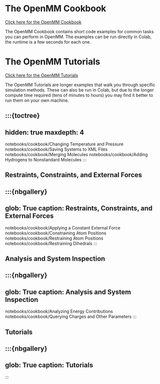 # The OpenMM Cookbook
[Click here for the OpenMM Cookbook](cookbook.md)

The OpenMM Cookbook contains short code examples for common tasks you can perform in OpenMM. 
The examples can be run directly in Colab, the runtime is a few seconds for each one.

# The OpenMM Tutorials
[Click here for the OpenMM Tutorials](tutorials.md)

The OpenMM Tutorials are longer examples that walk you through specific simulation methods.
These can also be run in Colab, but due to the longer compute time required (tens of minutes to hours) you may find it better to run them on your own machine.

:::{toctree}
---
hidden: true
maxdepth: 4
---
notebooks/cookbook/Changing Temperature and Pressure
notebooks/cookbook/Saving Systems to XML Files
notebooks/cookbook/Merging Molecules
notebooks/cookbook/Adding Hydrogens to Nonstandard Molecules
:::

## Restraints, Constraints, and External Forces

:::{nbgallery}
---
glob: True
caption: Restraints, Constraints, and External Forces
---
notebooks/cookbook/Applying a Constant External Force
notebooks/cookbook/Constraining Atom Positions
notebooks/cookbook/Restraining Atom Positions
notebooks/cookbook/Restraining Dihedrals
:::

## Analysis and System Inspection

:::{nbgallery}
---
glob: True
caption: Analysis and System Inspection
---
notebooks/cookbook/Analyzing Energy Contributions
notebooks/cookbook/Querying Charges and Other Parameters
:::

## Tutorials

:::{nbgallery}
---
glob: True
caption: Tutorials
---
:::